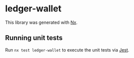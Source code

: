 # ledger-wallet

This library was generated with [Nx](https://nx.dev).

## Running unit tests

Run `nx test ledger-wallet` to execute the unit tests via [Jest](https://jestjs.io).
